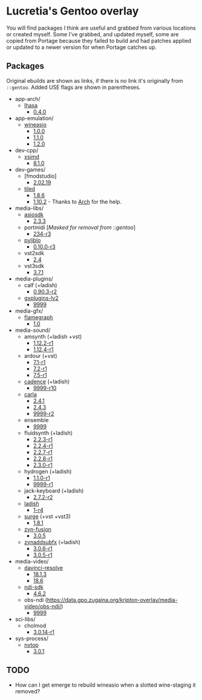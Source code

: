 # Lucretia's Gentoo overlay

You will find packages I think are useful and grabbed from various locations or created myself. Some I've grabbed, and updated myself, some are copied from Portage because they failed to build and had patches applied or updated to a newer version for when Portage catches up.

## Packages

Original ebuilds are shown as links, if there is no link it's originally from ```::gentoo```. Added USE flags are shown in parentheses.

* app-arch/
  * [lhasa](https://data.gpo.zugaina.org/seden/app-arch/lhasa)
    * [0.4.0](./app-arch/lhasa/lhasa-0.4.0.ebuild)
* app-emulation/
  * [wineasio](https://gpo.zugaina.org/AJAX/Ebuild/13005980/View)
    * [1.0.0](./app-emulation/wineasio/wineasio-1.0.0.ebuild)
    * [1.1.0](./app-emulation/wineasio/wineasio-1.1.0.ebuild)
    * [1.2.0](./app-emulation/wineasio/wineasio-1.2.0.ebuild)
* dev-cpp/
  * [xsimd](https://data.gpo.zugaina.org/spark-overlay/dev-cpp/xsimd/)
    * [8.1.0](./dev-cpp/xsimd/xsimd-8.1.0.ebuild)
* dev-games/
  * [fmodstudio]
    * [2.02.19](./dev-games/fmodstudio/fmodstudio-20219.ebuild)
  * [tiled](https://gpo.zugaina.org/dev-games/tiled)
    * [1.8.6](./dev-games/tiled/tiled-1.8.6-r1.ebuild)
    * [1.10.2](./dev-games/tiled/tiled-1.10.2.ebuild) - Thanks to [Arch](https://gitlab.archlinux.org/archlinux/packaging/packages/tiled/-/blob/main/PKGBUILD?ref_type=heads) for the help.
* media-libs/
  * [asiosdk](https://gpo.zugaina.org/AJAX/Ebuild/38403542/View)
    * [2.3.3](./media-libs/asio-sdk/../asiosdk/asiosdk-2.3.3.ebuild)
  * portmidi [*Masked for removal from ::gentoo*]
    * [234-r3](./media-libs/portmidi/portmidi-234-r3.ebuild)
  * [pyliblo](https://github.com/gentoo-audio/audio-overlay/blob/master/media-libs/pyliblo/)
    * [0.10.0-r3](./media-libs/pyliblo/pyliblo-0.10.0-r3.ebuild)
  * vst2sdk
    * [2.4](./media-libs/vst2sdk/vst2sdk-2.4.ebuild)
  * vst3sdk
    * [3.7.1](./media-libs/vst3sdk/vst3sdk-3.7.1.ebuild)
* media-plugins/
  * calf (+ladish)
    * [0.90.3-r2](./media-media-plugins/calf/calf-0.90.3-r2.ebuild)
  * [gxplugins-lv2](https://gpo.zugaina.org/AJAX/Ebuild/27861632)
    * [9999](./media-plugins/gxplugins-lv2/gxplugins-lv2-9999.ebuild)
* media-gfx/
  * [flamegraph](https://data.gpo.zugaina.org/SoniFrog/media-gfx/flamegraph/)
    * [1.0](./media-gfx/flamegraph/flamegraph-1.0.ebuild)
* media-sound/
  * amsynth (+ladish +vst)
    * [1.12.2-r1](./media-sound/amsynth/amsynth-1.12.2-r1.ebuild)
    * [1.12.4-r1](./media-sound/amsynth/amsynth-1.12.4-r1.ebuild)
  * ardour (+vst)
    * [7.1-r1](./media-sound/ardour/ardour-7.1-r1.ebuild)
    * [7.2-r1](./media-sound/ardour/ardour-7.2-r1.ebuild)
    * [7.5-r1](./media-sound/ardour/ardour-7.5-r1.ebuild)
  * [cadence](https://github.com/gentoo-audio/audio-overlay/blob/master/media-sound/cadence/cadence-9999-r7.ebuild) (+ladish)
    * [9999-r10](./media-sound/cadence/cadence-9999-r10.ebuild)
  * [carla](https://github.com/gentoo-audio/audio-overlay/blob/master/media-sound/carla/carla-9999.ebuild)
    * [2.4.1](./media-sound/carla/carla-2.4.1.ebuild)
    * [2.4.3](./media-sound/carla/carla-2.4.3.ebuild)
    * [9999-r2](./media-sound/carla/carla-9999-r2.ebuild)
  * ensemble
    * [9999](./media-sound/ensembles/ensembles-9999.ebuild)
  * fluidsynth (+ladish)
    * [2.2.3-r1](./media-sound/fluidsynth/fluidsynth-2.2.3-r1.ebuild)
    * [2.2.4-r1](./media-sound/fluidsynth/fluidsynth-2.2.4-r1.ebuild)
    * [2.2.7-r1](./media-sound/fluidsynth/fluidsynth-2.2.7-r1.ebuild)
    * [2.2.8-r1](./media-sound/fluidsynth/fluidsynth-2.2.8-r1.ebuild)
    * [2.3.0-r1](./media-sound/fluidsynth/fluidsynth-2.3.0-r1.ebuild)
  * hydrogen (+ladish)
    * [1.1.0-r1](./media-sound/hydrogen/hydrogen-1.1.0-r1.ebuild)
    * [9999-r1](./media-sound/hydrogen/hydrogen-9999-r1.ebuild)
  * jack-keyboard (+ladish)
    * [2.7.2-r2](media-sound/jack-keyboard/jack-keyboard-2.7.2-r2.ebuild)
  * [ladish](https://github.com/gentoo-audio/audio-overlay/blob/master/media-sound/ladish/ladish-1-r2.ebuild)
    * [1-r4](./media-sound/ladish/ladish-1-r4.ebuild)
  * [surge](https://github.com/gentoo-audio/audio-overlay/issues/298) (+vst +vst3)
    * [1.8.1](./media-sound/surge/surge-1.8.1.ebuild)
  * [zyn-fusion](https://github.com/gentoo-audio/audio-overlay/blob/add-zyn-fusion/media-sound/zyn-fusion/zyn-fusion-3.0.5.ebuild)
    * [3.0.5](./media-sound/zyn-fusion/zyn-fusion-3.0.5.ebuild)
  * [zynaddsubfx](https://github.com/gentoo-audio/audio-overlay/blob/add-zyn-fusion/media-sound/zynaddsubfx/zynaddsubfx-3.0.5-r1.ebuild) (+ladish)
    * [3.0.6-r1](./media-sound/zynaddsubfx/zynaddsubfx-3.0.6-r1.ebuild)
    * [3.0.5-r1](./media-sound/zynaddsubfx/zynaddsubfx-3.0.5-r1.ebuild)
* media-video/
  * [davinci-resolve](https://bugs.gentoo.org/718070)
    * [18.1.3](./media-video/davinci-resolve/davinci-resolve-18.1.3.ebuild)
    * [18.6](./media-video/davinci-resolve/davinci-resolve-18.6.ebuild)
  * [ndi-sdk](https://gpo.zugaina.org/AJAX/Ebuild/43486515/View)
    * [4.6.2](./media-video/ndi-sdk/ndi-sdk-4.6.2.ebuild)
  * obs-ndi (https://data.gpo.zugaina.org/kripton-overlay/media-video/obs-ndi/)
    * [9999](./media-video/obs-ndi/obs-ndi-9999.ebuild)
* sci-libs/
  * cholmod
    * [3.0.14-r1](sci-libs/cholmod/cholmod-3.0.14-r1.ebuild)
* sys-process/
  * [nvtop](https://data.gpo.zugaina.org/guru/sys-process/nvtop)
    * [3.0.1](sys-process/nvtop/nvtop-3.0.1.ebuild)

## TODO

* How can I get emerge to rebuild wineasio when a slotted wine-staging it removed?
